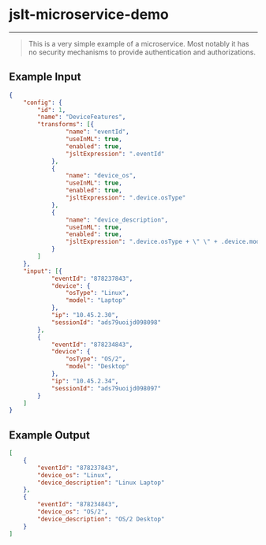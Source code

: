 # jslt-microservice-demo
---
> This is a very simple example of a microservice. Most notably it has no security mechanisms to provide authentication and authorizations.

## Example Input
```json
{
	"config": {
		"id": 1,
		"name": "DeviceFeatures",
		"transforms": [{
				"name": "eventId",
				"useInML": true,
				"enabled": true,
				"jsltExpression": ".eventId"
			},
			{
				"name": "device_os",
				"useInML": true,
				"enabled": true,
				"jsltExpression": ".device.osType"
			},
			{
				"name": "device_description",
				"useInML": true,
				"enabled": true,
				"jsltExpression": ".device.osType + \" \" + .device.model"
			}
		]
	},
	"input": [{
			"eventId": "878237843",
			"device": {
				"osType": "Linux",
				"model": "Laptop"
			},
			"ip": "10.45.2.30",
			"sessionId": "ads79uoijd098098"
		},
		{
			"eventId": "878234843",
			"device": {
				"osType": "OS/2",
				"model": "Desktop"
			},
			"ip": "10.45.2.34",
			"sessionId": "ads79uoijd098097"
		}
	]
}
```

## Example Output
```json
[
    {
        "eventId": "878237843",
        "device_os": "Linux",
        "device_description": "Linux Laptop"
    },
    {
        "eventId": "878234843",
        "device_os": "OS/2",
        "device_description": "OS/2 Desktop"
    }
]
```
